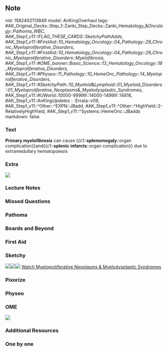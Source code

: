 ## Note
nid: 1582402113849
model: AnKingOverhaul
tags: #AK_Original_Decks::Step_1::Zanki_Step_Decks::Zanki_Hematology_&_Oncology::Pathoma_WBC, #AK_Step1_v11::!FLAG_THESE_CARDS::SketchyPathAdds, #AK_Step1_v11::#FirstAid::10_Hematology_Oncology::04_Pathology::29_Chronic_Myeloproliferative_Disorders, #AK_Step1_v11::#FirstAid::10_Hematology_Oncology::04_Pathology::29_Chronic_Myeloproliferative_Disorders::Myelofibrosis, #AK_Step1_v11::#OME_banner::Basic_Science::13_Hematology_Oncology::18_Myeloproliferative_Disorders, #AK_Step1_v11::#Physeo::11_Pathology::10_HemeOnc_Pathology::14_Myeloproliferative_Disorders, #AK_Step1_v11::#SketchyPath::10_Myeloid_&_Lymphoid::01_Myeloid_Disorders::01_Myeloproliferative_Neoplasms_&_Myelodysplastic_Syndromes, #AK_Step1_v11::#UWorld::10000-99999::14000-14999::14816, #AK_Step1_v11::$AnKingUpdates::$Errata::v09, #AK_Step1_v11::^Other::^EXPN::JBadd, #AK_Step1_v11::^Other::^HighYield::2-RelativelyHighYield, #AK_Step1_v11::^Systems::HemeOnc::JBadds
markdown: false

### Text
<b>Primary myelofibrosis</b> can cause
{{c1::<b>spleno</b><b>megaly</b>::organ
complication}}and{{c1::<b>s</b><b>plenic</b> <b>infarcts</b>::organ
complication}} due to extramedullary hematopoiesis

### Extra
<img src="Screen%20Shot%202020-03-18%20at%201.10.15%20PM.JPG">

### Lecture Notes


### Missed Questions


### Pathoma


### Boards and Beyond


### First Aid


### Sketchy
<img src=
"Screen%20Shot%202020-02-22%20at%203.09.08%20PM.JPG"><img src=
"Screen%20Shot%202020-02-22%20at%203.09.19%20PM.JPG"><img src=
"Zoverall%20picture%20(79)_1566160514431.JPG"> <a href=
"https://dashboard.sketchy.com/study/medical/courses/medical-pathophysiology/units/medical-pathophysiology-myeloid-lymphoid/videos/medical-pathophysiology-myeloid-and-lymphoid-myeloid-disorders-myeloproliferative-neoplasms-and-myelodysplastic-syndromes?utm_source=anki&utm_medium=partnership&utm_campaign=february_update&utm_content=medical">
Watch Myeloproliferative Neoplasms & Myelodysplastic Syndromes</a>

### Pixorize


### Physeo


### OME
<div class="ome-widget">
  <a href=
  "https://onlinemeded.org/spa/heme-onc/myeloproliferative-disorders/acquire?ref=anki">
  <img src="_OME_AnkiFlashcards_Lesson_2.png"></a>
</div>

### Additional Resources


### One by one


